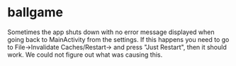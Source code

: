 # ballgame


Sometimes the app shuts down with no error message displayed when going back to MainActivity from the settings. If this happens you need to go to File->Invalidate Caches/Restart-> and press "Just Restart", then it should work. We could not figure out what was causing this.
